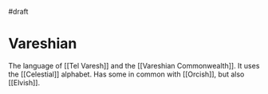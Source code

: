 #draft 
# Vareshian

The language of [[Tel Varesh]] and the [[Vareshian Commonwealth]]. It uses the [[Celestial]] alphabet.
Has some in common with [[Orcish]], but also [[Elvish]].